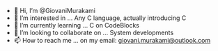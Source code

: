 - 👋 Hi, I’m @GiovaniMurakami
- 👀 I’m interested in ... Any C language, actually introducing C
- 🌱 I’m currently learning ... C on CodeBlocks
- 💞️ I’m looking to collaborate on ... System developments
- 📫 How to reach me ... on my email: giovani.murakami@outlook.com
